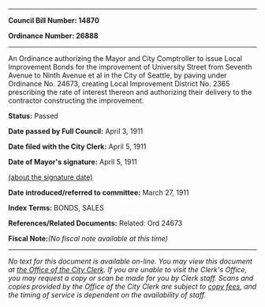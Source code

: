 

********

**Council Bill Number: 14870**
   
**Ordinance Number: 26888**
********

 An Ordinance authorizing the Mayor and City Comptroller to issue Local Improvement Bonds for the improvement of University Street from Seventh Avenue to Ninth Avenue et al in the City of Seattle, by paving under Ordinance No. 24673, creating Local Improvement District No. 2365 prescribing the rate of interest thereon and authorizing their delivery to the contractor constructing the improvement.

**Status:** Passed
   
**Date passed by Full Council:** April 3, 1911
   
**Date filed with the City Clerk:** April 5, 1911
   
**Date of Mayor's signature:** April 5, 1911
   
[(about the signature date)](/~public/approvaldate.htm)
   
   
   
**Date introduced/referred to committee:** March 27, 1911
   
   
**Index Terms:** BONDS, SALES

**References/Related Documents:** Related: Ord 24673

**Fiscal Note:**_(No fiscal note available at this time)_
********

_No text for this document is available on-line. You may view this document at [the Office of the City Clerk](http://www.seattle.gov/leg/clerk/contactUs.htm). If you are unable to visit the Clerk's Office, you may request a copy or scan be made for you by Clerk staff. Scans and copies provided by the Office of the City Clerk are subject to [copy fees](http://clerk.seattle.gov/~public/clerkfees.htm), and the timing of service is dependent on the availability of staff._


